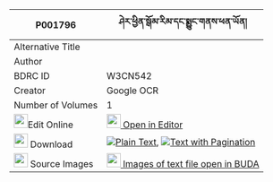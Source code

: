 |P001796|ཤེར་ཕྱིན་སྒོམ་རིམ་དང་སྨྱུང་གནས་ཕན་ཡོན། 
| --- | --- 
|Alternative Title |
|Author | 
|BDRC ID | W3CN542
|Creator | Google OCR
|Number of Volumes| 1
|<img width="25" src="https://img.icons8.com/color/25/000000/edit-property.png">Edit Online| [<img width="25" src="https://avatars.githubusercontent.com/u/45091458?s=200&v=4"> Open in Editor](http://editor.openpecha.org/P001796)
|<img width="25" src="https://img.icons8.com/fluent/48/000000/download-2.png"/>  Download | [![](https://img.icons8.com/color/20/000000/txt.png)Plain Text](https://github.com/Openpecha/P001796/releases/download/v1/sherchin_gomrim_dang_nyungne_p_plain_P001796.zip), [![](https://img.icons8.com/color/20/000000/txt.png)Text with Pagination](https://github.com/Openpecha/P001796/releases/download/v1/sherchin_gomrim_dang_nyungne_p_pages_P001796.zip)
|<img width="25" src="https://img.icons8.com/plasticine/100/000000/pictures-folder.png"/>  Source Images | [<img width="25" src="https://library.bdrc.io/icons/BUDA-small.svg"> Images of text file open in BUDA](https://library.bdrc.io/show/bdr:W3CN542)